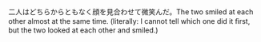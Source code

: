 <tr><td>二人はどちらからともなく顔を見合わせて微笑んだ。<td><tr><tr><td>The two smiled at each other almost at the same time. (literally: I cannot tell which one did it ﬁrst, but the two looked at each other and smiled.)<td><tr></table>

